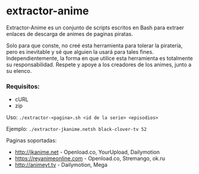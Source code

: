 # extractor-anime

Extractor-Anime es un conjunto de scripts escritos en Bash para extraer enlaces de descarga de animes de paginas piratas.

Solo para que conste, no creé esta herramienta para tolerar la piratería, pero es inevitable y sé que alguien la usará para tales fines.
Independientemente, la forma en que utilice esta herramienta es totalmente su responsabilidad.
Respete y apoye a los creadores de los animes, junto a su elenco.

### Requisitos:
* cURL
* zip

Uso: `./extractor-<pagina>.sh <id de la serie> <episodios>`

Ejemplo: `./extractor-jkanime.netsh black-clover-tv 52`

Paginas soportadas:
* http://jkanime.net - Openload.co, YourUpload, Dailymotion
* https://reyanimeonline.com - Openload.co, Stremango, ok.ru
* http://animeyt.tv - Dailymotion, Mega
